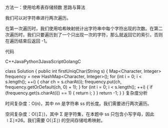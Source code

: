 方法一：使用哈希表存储频数
思路与算法

我们可以对字符串进行两次遍历。

在第一次遍历时，我们使用哈希映射统计出字符串中每个字符出现的次数。在第二次遍历时，我们只要遍历到了一个只出现一次的字符，那么就返回它的索引，否则在遍历结束后返回 -1。

代码

C++JavaPython3JavaScriptGolangC

class Solution {
public int firstUniqChar(String s) {
Map<Character, Integer> frequency = new HashMap<Character, Integer>();
for (int i = 0; i < s.length(); ++i) {
char ch = s.charAt(i);
frequency.put(ch, frequency.getOrDefault(ch, 0) + 1);
}
for (int i = 0; i < s.length(); ++i) {
if (frequency.get(s.charAt(i)) == 1) {
return i;
}
}
return -1;
}
}
复杂度分析

时间复杂度：O(n)，其中 nn 是字符串 ss 的长度。我们需要进行两次遍历。

空间复杂度：O(∣Σ∣)，其中 Σ 是字符集，在本题中 ss 只包含小写字母，因此 ∣Σ∣≤26。我们需要 O(∣Σ∣) 的空间存储哈希映射。
